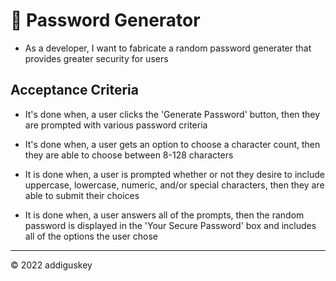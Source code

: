 # 🔐 Password Generator

- As a developer, I want to fabricate a random password generater that provides greater security for users

## Acceptance Criteria

- It's done when, a user clicks the 'Generate Password' button, then they are prompted with various password criteria

- It's done when, a user gets an option to choose a character count, then they are able to choose between 8-128 characters

- It is done when, a user is prompted whether or not they desire to include uppercase, lowercase, numeric, and/or special characters, then they are able to submit their choices

- It is done when, a user answers all of the prompts, then the random password is displayed in the 'Your Secure Password' box and includes all of the options the user chose

---

© 2022 addiguskey
